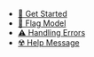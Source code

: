 - [🚀 Get Started](get_started.md)
- [🧰 Flag Model](flag_model.md)
- [⚠️ Handling Errors](on_error.md)
- [☢️ Help Message](help_message.md)